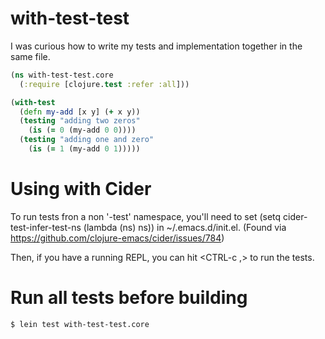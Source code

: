 # with-test-test

I was curious how to write my tests and implementation together in the same file. 

```clojure
(ns with-test-test.core
  (:require [clojure.test :refer :all]))

(with-test
  (defn my-add [x y] (+ x y))
  (testing "adding two zeros"
    (is (= 0 (my-add 0 0))))
  (testing "adding one and zero"
    (is (= 1 (my-add 0 1)))))
```

# Using with Cider

To run tests fron a non '-test' namespace, you'll need to set (setq cider-test-infer-test-ns (lambda (ns) ns)) in ~/.emacs.d/init.el. (Found via https://github.com/clojure-emacs/cider/issues/784)

Then, if you have a running REPL, you can hit <CTRL-c ,> to run the tests.

# Run all tests before building

```
$ lein test with-test-test.core
```



